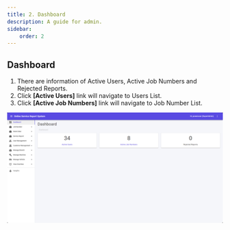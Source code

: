 ```yaml
---
title: 2. Dashboard
description: A guide for admin.
sidebar:
    order: 2
---
```


## Dashboard

1. There are information of Active Users, Active Job Numbers and Rejected Reports.
2. Click **[Active Users]** link will navigate to Users List.
3. Click **[Active Job Numbers]** link will navigate to Job Number List.

![OpServ Dashboard Screen](../../../assets/admin/auth/opserv-admin-dashboard.png)
